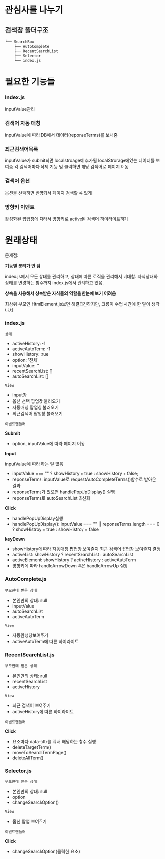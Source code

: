 # 관심사를 나누기

## 검색창 폴더구조

```bash
└── SearchBox
    ├── AutoComplete
    ├── RecentSearchList
    ├── Selector
    └── index.js
```

# 필요한 기능들

### Index.js

inputValue관리

### 검색어 자동 매칭

inputValue에 따라 DB에서 데이터(reponseTerms)를 보내줌

### 최근검색어목록

inputValue가 submit되면 localstroage에 추가됨
localStrorage에있는 데이터를 보여줌
각 검색어마다 삭제 기능 및 클릭하면 해당 검색어로 페이지 이동

### 검색어 옵션

옵션을 선택하면 반영되서 페이지 검색할 수 있게

### 방향키 이벤트

활성화된 팝업창에 따라서 방향키로 active된 검색어 하이라이트하기

# 원래상태

문제점:

**기능별 분리가 안 됨**

index.js에서 모든 상태를 관리하고, 상태에 따른 로직을 관리해서 비대함. 자식상태와 상태를 변경하는 함수까지 index.js에서 관리하고 있음.

**상속을 사용해서 상속받은 자식들의 역할을 한눈에 보기 어려움**

최상위 부모인 HtmlElement.js보면 해결되긴하지만, 크롱이 수업 시간에 한 말이 생각나서

### index.js

`상태`

- activeHistory: -1
- activeAutoTerm: -1
- showHistory: true
- option: '전체'
- inputValue: ''
- recentSearchList: []
- autoSearchList: []

`View`

- input창
- 옵션 선택 팝업창 불러오기
- 자동매칭 팝업창 불러오기
- 최근검색어 팝업창 불러오기

`이벤트핸들러`

**Submit**

- option, inputValue에 따라 페이지 이동

**Input**

inputValue에 따라 하는 일 많음

- inputValue === "" ? showHistory = true : showHistory = false;
- reponseTerms: inputValue로 requestAutoCompleteTerms()함수로 받아온 결과
- reponseTerms가 있으면 handlePopUpDisplay() 실행
- reponseTerms로 autoSearchList 최신화

**Click**

- handlePopUpDisplay실행
- handlePopUpDisplay(): inputValue === "" || reponseTerms.length === 0 ? showHistroy = true : showHistroy = false

**keyDown**

- showHistory에 따라 자동매칭 팝업창 보여줄지 최근 검색어 팝업창 보여줄지 결정
- activeList: showHistory ? recentSearchList : autoSearchList
- activeElement: showHistory ? activeHistory : activeAutoTerm
- 방향키에 따라 handleArrowDown 혹은 handleArrowUp 실행

### AutoComplete.js

`부모한테 받은 상태`

- 본인만의 상태: null
- inputValue
- autoSearchList
- activeAutoTerm

`View`

- 자동완성창보여주기
- activeAutoTerm에 따른 하이라이트

### RecentSearchList.js

`부모한테 받은 상태`

- 본인만의 상태: null
- recentSearchList
- activeHistory

`View`

- 최근 검색어 보여주기
- activeHistory에 따른 하이라이트

`이벤트핸들러`

**Click**

- 요소마다 data-attr를 줘서 해당하는 함수 실행
- deleteTargetTerm()
- moveToSearchTermPage()
- deleteAllTerm()

### Selector.js

`부모한테 받은 상태`

- 본인만의 상태: null
- option
- changeSearchOption()

`View`

- 옵션 팝업 보여주기

`이벤트핸들러`

**Click**

- changeSearchOption(클릭한 요소)

